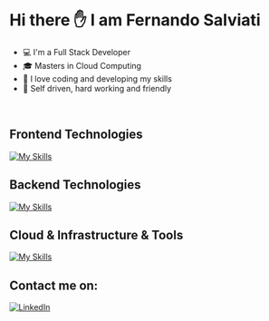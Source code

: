 # Hi there :hand: I am Fernando Salviati

* :computer: I'm a Full Stack Developer
* :mortar_board: Masters in Cloud Computing
* :rocket: I love coding and developing my skills
* :blue_book: Self driven, hard working and friendly
<br />

## Frontend Technologies
[![My Skills](https://skillicons.dev/icons?i=html,css,js,jquery,react,ts,nextjs,sass,tailwind)](https://skillicons.dev)
<br />
## Backend Technologies
[![My Skills](https://skillicons.dev/icons?i=nodejs,express,mongodb,mysql,graphql)](https://skillicons.dev)
## Cloud & Infrastructure & Tools
[![My Skills](https://skillicons.dev/icons?i=aws,docker,heroku,git,figma)](https://skillicons.dev)
<br />

## Contact me on:
[![LinkedIn](https://img.shields.io/badge/-LinkedIn-blue?style=flat&logo=linkedin&logoColor=white)](https://www.linkedin.com/in/fernando-salviati/)
